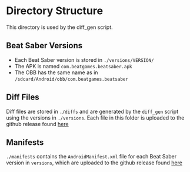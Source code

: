 # Directory Structure
This directory is used by the diff_gen script.

## Beat Saber Versions
- Each Beat Saber version is stored in `./versions/VERSION/`
- The APK is named `com.beatgames.beatsaber.apk`
- The OBB has the same name as in `/sdcard/Android/obb/com.beatgames.beatsaber`

## Diff Files
Diff files are stored in `./diffs` and are generated by the `diff_gen` script using the versions in `./versions`.
Each file in this folder is uploaded to the github release found [here](https://github.com/Lauriethefish/mbf-diffs/releases)

## Manifests
`./manifests` contains the `AndroidManifest.xml` file for each Beat Saber version in `versions`, which are uploaded to the github release found [here](https://github.com/Lauriethefish/mbf-manifests/releases)